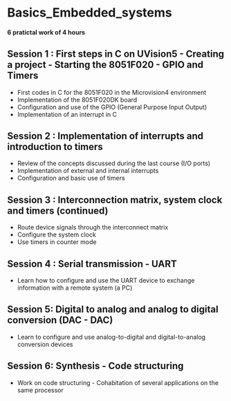 # Basics_Embedded_systems
#### 6 pratictal work of 4 hours

## Session 1 : First steps in C on UVision5 - Creating a project - Starting the 8051F020 - GPIO and Timers 
  - First codes in C for the 8051F020 in the Microvision4 environment 
  - Implementation of the 8051F020DK board 
  - Configuration and use of the GPIO (General Purpose Input Output) 
  - Implementation of an interrupt in C 
## Session 2 : Implementation of interrupts and introduction to timers 
- Review of the concepts discussed during the last course (I/O ports)
- Implementation of external and internal interrupts
- Configuration and basic use of timers
## Session 3 : Interconnection matrix, system clock and timers (continued)
- Route device signals through the interconnect matrix
- Configure the system clock
- Use timers in counter mode
## Session 4 : Serial transmission - UART
- Learn how to configure and use the UART device to exchange information with a remote system (a
PC)
## Session 5: Digital to analog and analog to digital conversion (DAC - DAC)
- Learn to configure and use analog-to-digital and digital-to-analog conversion devices
## Session 6: Synthesis - Code structuring
- Work on code structuring - Cohabitation of several applications on the same processor
